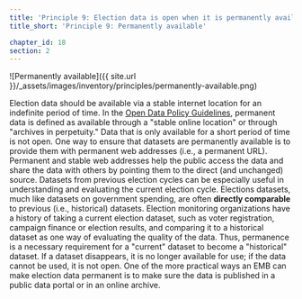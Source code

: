 ```yaml
---
title: 'Principle 9: Election data is open when it is permanently available'
title_short: 'Principle 9: Permanently available'

chapter_id: 18
section: 2
---
```


![Permanently available]({{ site.url }}/\_assets/images/inventory/principles/permanently-available.png)

Election data should be available via a stable internet location for an indefinite period of time. In the [Open Data Policy Guidelines](http://sunlightfoundation.com/opendataguidelines/#open-access), permanent data is defined as available through a "stable online location" or through "archives in perpetuity." Data that is only available for a short period of time is not open. One way to ensure that datasets are permanently available is to provide them with permanent web addresses (i.e., a permanent URL). Permanent and stable web addresses help the public access the data and share the data with others by pointing them to the direct (and unchanged) source. Datasets from previous election cycles can be especially useful in understanding and evaluating the current election cycle. Elections datasets, much like datasets on government spending, are often **directly comparable** to previous (i.e., historical) datasets. Election monitoring organizations have a history of taking a current election dataset, such as voter registration, campaign finance or election results, and comparing it to a historical dataset as one way of evaluating the quality of the data. Thus, permanence is a necessary requirement for a "current" dataset to become a "historical" dataset. If a dataset disappears, it is no longer available for use; if the data cannot be used, it is not open. One of the more practical ways an EMB can make election data permanent is to make sure the data is published in a public data portal or in an online archive.
